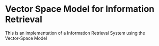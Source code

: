# Vector Space Model for Information Retrieval
 This is an implementation of a Information Retrieval System using the Vector-Space Model
